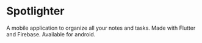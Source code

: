 # Spotlighter

A mobile application to organize all your notes and tasks. Made with Flutter and Firebase.
Available for android.
